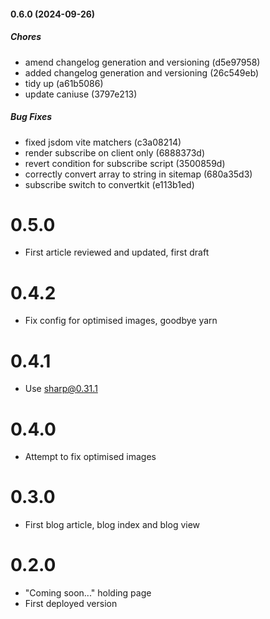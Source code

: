#### 0.6.0 (2024-09-26)

##### Chores

- amend changelog generation and versioning (d5e97958)
- added changelog generation and versioning (26c549eb)
- tidy up (a61b5086)
- update caniuse (3797e213)

##### Bug Fixes

- fixed jsdom vite matchers (c3a08214)
- render subscribe on client only (6888373d)
- revert condition for subscribe script (3500859d)
- correctly convert array to string in sitemap (680a35d3)
- subscribe switch to convertkit (e113b1ed)

# 0.5.0

- First article reviewed and updated, first draft

# 0.4.2

- Fix config for optimised images, goodbye yarn

# 0.4.1

- Use sharp@0.31.1

# 0.4.0

- Attempt to fix optimised images

# 0.3.0

- First blog article, blog index and blog view

# 0.2.0

- "Coming soon..." holding page
- First deployed version

